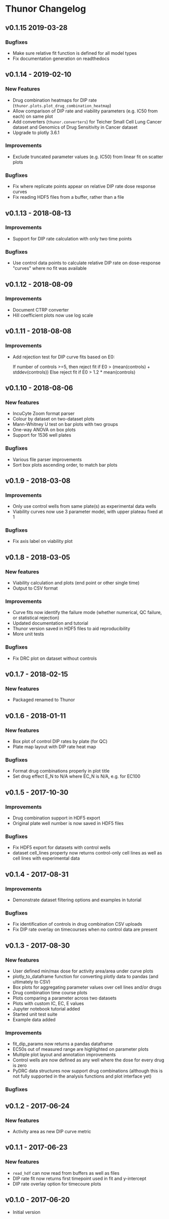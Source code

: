 Thunor Changelog
================

## v0.1.15 2019-03-28

### Bugfixes

* Make sure relative fit function is defined for all model types
* Fix documentation generation on readthedocs

## v0.1.14 - 2019-02-10

### New Features

* Drug combination heatmaps for DIP rate (`thunor.plots.plot_drug_combination_heatmap`)
* Allow comparison of DIP rate and viability parameters (e.g. IC50 from each) on same plot
* Add converters (`thunor.converters`) for Teicher Small Cell Lung Cancer dataset and
Genomics of Drug Sensitivity in Cancer dataset
* Upgrade to plotly 3.6.1

### Improvements

* Exclude truncated parameter values (e.g. IC50) from linear fit on scatter plots

### Bugfixes

* Fix where replicate points appear on relative DIP rate dose response curves
* Fix reading HDF5 files from a buffer, rather than a file

## v0.1.13 - 2018-08-13

### Improvements

* Support for DIP rate calculation with only two time points

### Bugfixes

* Use control data points to calculate relative DIP rate on
  dose-response "curves" where no fit was available

## v0.1.12 - 2018-08-09

### Improvements

* Document CTRP converter
* Hill coefficient plots now use log scale

## v0.1.11 - 2018-08-08

### Improvements

* Add rejection test for DIP curve fits based on E0:

    If number of controls >=5, then reject fit if
      E0 > (mean(controls) + stddev(controls))
    Else reject fit if
      E0 > 1.2 * mean(controls)

## v0.1.10 - 2018-08-06

### New features

* IncuCyte Zoom format parser
* Colour by dataset on two-dataset plots
* Mann-Whitney U test on bar plots with two groups
* One-way ANOVA on box plots
* Support for 1536 well plates

### Bugfixes

* Various file parser improvements
* Sort box plots ascending order, to match bar plots

## v0.1.9 - 2018-03-08

### Improvements

* Only use control wells from same plate(s) as experimental data wells
* Viability curves now use 3 parameter model, with upper plateau fixed at 1

### Bugfixes

* Fix axis label on viability plot

## v0.1.8 - 2018-03-05

### New features

* Viability calculation and plots (end point or other single time)
* Output to CSV format

### Improvements

* Curve fits now identify the failure mode (whether numerical, QC failure, or statistical rejection)
* Updated documentation and tutorial
* Thunor version saved in HDF5 files to aid reproducibility
* More unit tests

### Bugfixes

* Fix DRC plot on dataset without controls

## v0.1.7 - 2018-02-15

### New features

* Packaged renamed to Thunor

## v0.1.6 - 2018-01-11

### New features

* Box plot of control DIP rates by plate (for QC)
* Plate map layout with DIP rate heat map

### Bugfixes

* Format drug combinations properly in plot title
* Set drug effect E_N to N/A where EC_N is N/A, e.g. for EC100

## v0.1.5 - 2017-10-30

### Improvements

* Drug combination support in HDF5 export
* Original plate well number is now saved in HDF5 files

### Bugfixes

* Fix HDF5 export for datasets with control wells
* dataset cell_lines property now returns control-only cell lines as well as
 cell lines with experimental data

## v0.1.4 - 2017-08-31

### Improvements

* Demonstrate dataset filtering options and examples in tutorial

### Bugfixes

* Fix identification of controls in drug combination CSV uploads
* Fix DIP rate overlay on timecourses when no control data are present

## v0.1.3 - 2017-08-30

### New features

* User defined min/max dose for activity area/area under curve plots
* plotly_to_dataframe function for converting plotly data to pandas (and 
ultimately to CSV)
* Box plots for aggregating parameter values over cell lines and/or drugs
* Drug combination time course plots
* Plots comparing a parameter across two datasets
* Plots with custom IC, EC, E values
* Jupyter notebook tutorial added
* Started unit test suite
* Example data added

### Improvements

* fit_dip_params now returns a pandas dataframe
* EC50s out of measured range are highlighted on parameter plots
* Multiple plot layout and annotation improvements
* Control wells are now defined as any well where the dose for every drug is
 zero
* PyDRC data structures now support drug combinations (although this is not 
fully supported in the analysis functions and plot interface yet)

### Bugfixes

## v0.1.2 - 2017-06-24

### New features

* Activity area as new DIP curve metric

## v0.1.1 - 2017-06-23

### New features

* `read_hdf` can now read from buffers as well as files
* DIP rate fit now returns first timepoint used in fit and y-intercept
* DIP rate overlay option for timecoure plots

## v0.1.0 - 2017-06-20

* Initial version

